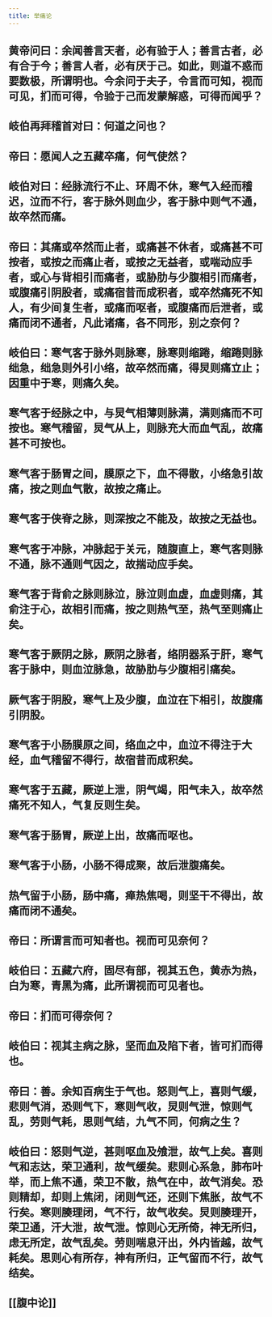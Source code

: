 ```yaml
---
title: 举痛论
---
```


## 黄帝问曰：余闻善言天者，必有验于人；善言古者，必有合于今；善言人者，必有厌于己。如此，则道不惑而要数极，所谓明也。今余问于夫子，令言而可知，视而可见，扪而可得，令验于己而发蒙解惑，可得而闻乎？
## 岐伯再拜稽首对曰：何道之问也？
## 帝曰：愿闻人之五藏卒痛，何气使然？
## 岐伯对曰：经脉流行不止、环周不休，寒气入经而稽迟，泣而不行，客于脉外则血少，客于脉中则气不通，故卒然而痛。
## 帝曰：其痛或卒然而止者，或痛甚不休者，或痛甚不可按者，或按之而痛止者，或按之无益者，或喘动应手者，或心与背相引而痛者，或胁肋与少腹相引而痛者，或腹痛引阴股者，或痛宿昔而成积者，或卒然痛死不知人，有少间复生者，或痛而呕者，或腹痛而后泄者，或痛而闭不通者，凡此诸痛，各不同形，别之奈何？
## 岐伯曰：寒气客于脉外则脉寒，脉寒则缩踡，缩踡则脉绌急，绌急则外引小络，故卒然而痛，得炅则痛立止；因重中于寒，则痛久矣。
## 寒气客于经脉之中，与炅气相薄则脉满，满则痛而不可按也。寒气稽留，炅气从上，则脉充大而血气乱，故痛甚不可按也。
## 寒气客于肠胃之间，膜原之下，血不得散，小络急引故痛，按之则血气散，故按之痛止。
## 寒气客于侠脊之脉，则深按之不能及，故按之无益也。
## 寒气客于冲脉，冲脉起于关元，随腹直上，寒气客则脉不通，脉不通则气因之，故揣动应手矣。
## 寒气客于背俞之脉则脉泣，脉泣则血虚，血虚则痛，其俞注于心，故相引而痛，按之则热气至，热气至则痛止矣。
## 寒气客于厥阴之脉，厥阴之脉者，络阴器系于肝，寒气客于脉中，则血泣脉急，故胁肋与少腹相引痛矣。
## 厥气客于阴股，寒气上及少腹，血泣在下相引，故腹痛引阴股。
## 寒气客于小肠膜原之间，络血之中，血泣不得注于大经，血气稽留不得行，故宿昔而成积矣。
## 寒气客于五藏，厥逆上泄，阴气竭，阳气未入，故卒然痛死不知人，气复反则生矣。
## 寒气客于肠胃，厥逆上出，故痛而呕也。
## 寒气客于小肠，小肠不得成聚，故后泄腹痛矣。
## 热气留于小肠，肠中痛，瘅热焦喝，则坚干不得出，故痛而闭不通矣。
## 帝曰：所谓言而可知者也。视而可见奈何？
## 岐伯曰：五藏六府，固尽有部，视其五色，黄赤为热，白为寒，青黑为痛，此所谓视而可见者也。
## 帝曰：扪而可得奈何？
## 岐伯曰：视其主病之脉，坚而血及陷下者，皆可扪而得也。
## 帝曰：善。余知百病生于气也。怒则气上，喜则气缓，悲则气消，恐则气下，寒则气收，炅则气泄，惊则气乱，劳则气耗，思则气结，九气不同，何病之生？
## 岐伯曰：怒则气逆，甚则呕血及飧泄，故气上矣。喜则气和志达，荣卫通利，故气缓矣。悲则心系急，肺布叶举，而上焦不通，荣卫不散，热气在中，故气消矣。恐则精却，却则上焦闭，闭则气还，还则下焦胀，故气不行矣。寒则腠理闭，气不行，故气收矣。炅则腠理开，荣卫通，汗大泄，故气泄。惊则心无所倚，神无所归，虑无所定，故气乱矣。劳则喘息汗出，外内皆越，故气耗矣。思则心有所存，神有所归，正气留而不行，故气结矣。
## [[腹中论]]
